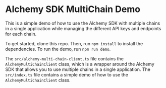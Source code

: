 # Alchemy SDK MultiChain Demo

This is a simple demo of how to use the Alchemy SDK with multiple chains in a single application
while managing the different API keys and endpoints for each chain.

To get started, clone this repo. Then, run `npm install` to install the dependencies. To run the
demo, run `npm run demo`.

The `src/alchemy-multi-chain-client.ts` file contains the `AlchemyMultiChainClient` class, which
is a wrapper around the Alchemy SDK that allows you to use multiple chains in a single application.
The `src/index.ts` file contains a simple demo of how to use the `AlchemyMultiChainClient` class.
